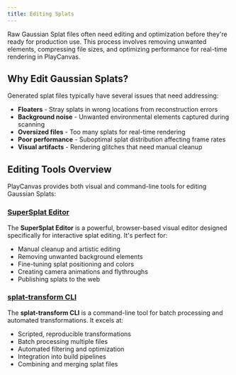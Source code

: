 ```yaml
---
title: Editing Splats
---
```


Raw Gaussian Splat files often need editing and optimization before they're ready for production use. This process involves removing unwanted elements, compressing file sizes, and optimizing performance for real-time rendering in PlayCanvas.

## Why Edit Gaussian Splats?

Generated splat files typically have several issues that need addressing:

- **Floaters** - Stray splats in wrong locations from reconstruction errors
- **Background noise** - Unwanted environmental elements captured during scanning
- **Oversized files** - Too many splats for real-time rendering
- **Poor performance** - Suboptimal splat distribution affecting frame rates
- **Visual artifacts** - Rendering glitches that need manual cleanup

## Editing Tools Overview

PlayCanvas provides both visual and command-line tools for editing Gaussian Splats:

### [SuperSplat Editor](supersplat)

The **SuperSplat Editor** is a powerful, browser-based visual editor designed specifically for interactive splat editing. It's perfect for:

- Manual cleanup and artistic editing
- Removing unwanted background elements
- Fine-tuning splat positioning and colors
- Creating camera animations and flythroughs
- Publishing splats to the web

### [splat-transform CLI](splat-transform)

The **splat-transform CLI** is a command-line tool for batch processing and automated transformations. It excels at:

- Scripted, reproducible transformations
- Batch processing multiple files
- Automated filtering and optimization
- Integration into build pipelines
- Combining and merging splat files
